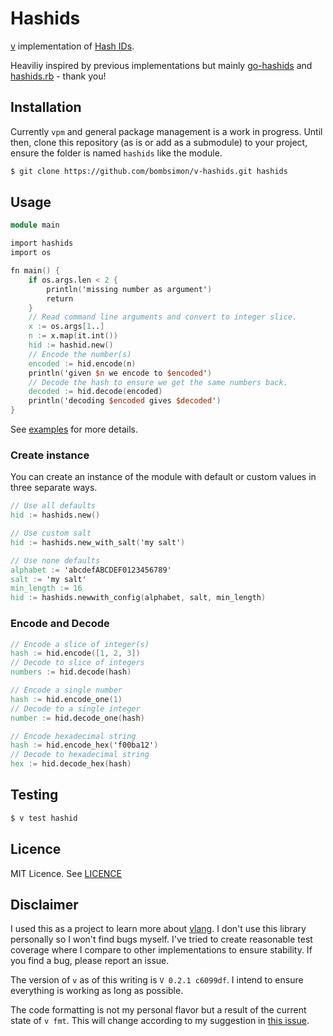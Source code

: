 # Hashids

[v](https://vlang.io/) implementation of [Hash IDs](http://hashids.org).

Heaviliy inspired by previous implementations but mainly
[go-hashids](https://github.com/speps/go-hashids) and
[hashids.rb](https://github.com/peterhellberg/hashids.rb) - thank you!

## Installation

Currently `vpm` and general package management is a work in progress. Until
then, clone this repository (as is or add as a submodule) to your project,
ensure the folder is named `hashids` like the module.

```sh
$ git clone https://github.com/bombsimon/v-hashids.git hashids
```

## Usage

```v
module main

import hashids
import os

fn main() {
	if os.args.len < 2 {
		println('missing number as argument')
		return
	}
	// Read command line arguments and convert to integer slice.
	x := os.args[1..]
	n := x.map(it.int())
	hid := hashid.new()
	// Encode the number(s)
	encoded := hid.encode(n)
	println('given $n we encode to $encoded')
	// Decode the hash to ensure we get the same numbers back.
	decoded := hid.decode(encoded)
	println('decoding $encoded gives $decoded')
}
```

See [examples](examples) for more details.

### Create instance

You can create an instance of the module with default or custom values in three
separate ways.

```v
// Use all defaults
hid := hashids.new()
```

```v
// Use custom salt
hid := hashids.new_with_salt('my salt')
```

```v
// Use none defaults
alphabet := 'abcdefABCDEF0123456789'
salt := 'my salt'
min_length := 16
hid := hashids.newwith_config(alphabet, salt, min_length)
```

### Encode and Decode

```v
// Encode a slice of integer(s)
hash := hid.encode([1, 2, 3])
// Decode to slice of integers
numbers := hid.decode(hash)
```

```v
// Encode a single number
hash := hid.encode_one(1)
// Decode to a single integer
number := hid.decode_one(hash)
```

```v
// Encode hexadecimal string
hash := hid.encode_hex('f00ba12')
// Decode to hexadecimal string
hex := hid.decode_hex(hash)
```

## Testing

```sh
$ v test hashid
```

## Licence

MIT Licence. See [LICENCE](LICENCE)

## Disclaimer

I used this as a project to learn more about [vlang](https://vlang.io/). I don't
use this library personally so I won't find bugs myself. I've tried to create
reasonable test coverage where I compare to other implementations to ensure
stability. If you find a bug, please report an issue.

The version of `v` as of this writing is `V 0.2.1 c6099df`. I intend to ensure
everything is working as long as possible.

The code formatting is not my personal flavor but a result of the current state
of `v fmt`. This will change according to my suggestion in [this
issue](https://github.com/vlang/v/issues/3917).
